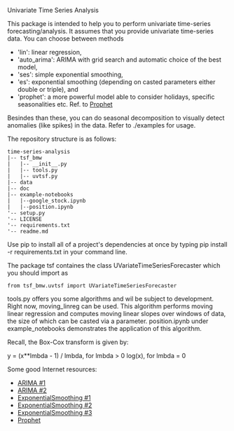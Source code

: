 Univariate Time Series Analysis

This package is intended to help you to perform univariate time-series forecasting/analysis. It assumes that you provide univariate time-series data.
You can choose between methods 

- 'lin': linear regression,
- 'auto_arima': ARIMA with grid search and automatic choice of the best model, 
- 'ses': simple exponential smoothing, 
- 'es': exponential smoothing (depending on casted parameters either double or triple), and 
- 'prophet': a more powerful model able to consider holidays, specific seasonalities etc. Ref. to [Prophet](https://facebook.github.io/prophet)

Besindes than these, you can do seasonal decomposition to visually detect anomalies (like spikes) in the data. Refer to ./examples for usage.

The repository structure is as follows:

	time-series-analysis
	|-- tsf_bmw
	|   |-- __init__.py
	|   |-- tools.py
	|   |-- uvtsf.py
    |-- data
    |-- doc
	|-- example-notebooks
    |   |--google_stock.ipynb
    |   |--position.ipynb
    '-- setup.py
    '-- LICENSE
    '-- requirements.txt
    '-- readme.md 

Use pip to install all of a project's dependencies at once by typing pip install -r requirements.txt in your command line.

The package tsf containes the class UVariateTimeSeriesForecaster which you should import as 

	from tsf_bmw.uvtsf import UVariateTimeSeriesForecaster

tools.py offers you some algorithms and wil be subject to development. Right now, moving_linreg can be used. This algorithm performs moving linear regression and computes moving linear slopes over windows of data, the size of which can be casted via a parameter. position.ipynb under example_notebooks demonstrates the application of this algorithm.

Recall, the Box-Cox transform is given by:

y = (x**lmbda - 1) / lmbda,  for lmbda > 0
    log(x),                  for lmbda = 0


Some good Internet resources:

- [ARIMA #1](https://www.machinelearningplus.com/time-series/arima-model-time-series-forecasting-python/)
- [ARIMA #2](https://towardsdatascience.com/time-series-in-python-exponential-smoothing-and-arima-processes-2c67f2a52788)
- [ExponentialSmoothing #1](http://www.statsmodels.org/dev/generated/statsmodels.tsa.holtwinters.ExponentialSmoothing.fit.html#statsmodels.tsa.holtwinters.ExponentialSmoothing.fit)
- [ExponentialSmoothing #2](https://www.statsmodels.org/dev/examples/notebooks/generated/exponential_smoothing.html)
- [ExponentialSmoothing #3](https://machinelearningmastery.com/exponential-smoothing-for-time-series-forecasting-in-python/)
- [Prophet](https://facebook.github.io/prophet)


